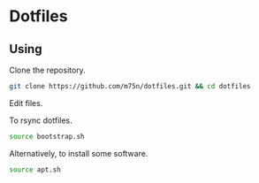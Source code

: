 # Dotfiles

## Using

Clone the repository.

```bash
git clone https://github.com/m75n/dotfiles.git && cd dotfiles
```

Edit files.

To rsync dotfiles.

```bash
source bootstrap.sh
```

Alternatively, to install some software.

```bash
source apt.sh
```
